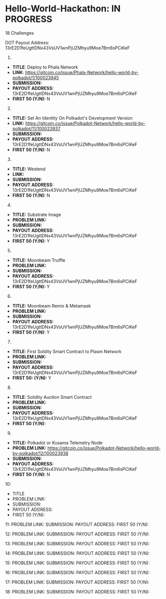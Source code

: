 # Hello-World-Hackathon: IN PROGRESS
18 Challenges

DOT Payout Address: 13rE2D1feUgttDNx43VsUV1wnPjUZMhyu9Moe7Bm6sPCiKeF

1. 
- **TITLE**: Deploy to Phala Network 
- **LINK**: https://gitcoin.co/issue/Phala-Network/hello-world-by-polkadot/1/100023945
- **SUBMISSION:** 
- **PAYOUT ADDRESS:** 13rE2D1feUgttDNx43VsUV1wnPjUZMhyu9Moe7Bm6sPCiKeF
- **FIRST 50 (Y/N):** N

2. 
- **TITLE:** Set An Identity On Polkadot's Development Version 
- **LINK:** https://gitcoin.co/issue/Polkadot-Network/hello-world-by-polkadot/11/100023937
- **SUBMISSION:**
- **PAYOUT ADDRESS:** 13rE2D1feUgttDNx43VsUV1wnPjUZMhyu9Moe7Bm6sPCiKeF
- **FIRST 50 (Y/N):** N

3.
- **TITLE:** Westend
- **LINK:** 
- **SUBMISSION:** 
- **PAYOUT ADDRESS:** 13rE2D1feUgttDNx43VsUV1wnPjUZMhyu9Moe7Bm6sPCiKeF
- **FIRST 50 (Y/N):** N

4.
- **TITLE:** Substrate Image
- **PROBLEM LINK:** 
- **SUBMISSION:**
- **PAYOUT ADDRESS:** 13rE2D1feUgttDNx43VsUV1wnPjUZMhyu9Moe7Bm6sPCiKeF
- **FIRST 50 (Y/N):** Y

5.
- **TITLE:** Moonbeam Truffle
- **PROBLEM LINK:**
- **SUBMISSION:**
- **PAYOUT ADDRESS:** 13rE2D1feUgttDNx43VsUV1wnPjUZMhyu9Moe7Bm6sPCiKeF
- **FIRST 50 (Y/N):** Y

6.
- **TITLE:** Moonbeam Remix & Metamask
- **PROBLEM LINK:** 
- **SUBMISSION:** 
- **PAYOUT ADDRESS:** 13rE2D1feUgttDNx43VsUV1wnPjUZMhyu9Moe7Bm6sPCiKeF
- **FIRST 50 (Y/N):** Y

7.
- **TITLE**: First Soldity Smart Contract to Plasm Network
- **PROBLEM LINK:** 
- **SUBMISSION:** 
- **PAYOUT ADDRESS:** 13rE2D1feUgttDNx43VsUV1wnPjUZMhyu9Moe7Bm6sPCiKeF
- **FIRST 50: (Y/N):** Y

8.
- **TITLE**: Solidity Auction Smart Contract
- **PROBLEM LINK:** 
- **SUBMISSION:** 
- **PAYOUT ADDRESS:** 13rE2D1feUgttDNx43VsUV1wnPjUZMhyu9Moe7Bm6sPCiKeF
- **FIRST 50 (Y/N):**

9. 
- **TITLE:** Polkadot or Kusama Telemetry Node
- **PROBLEM LINK:** https://gitcoin.co/issue/Polkadot-Network/hello-world-by-polkadot/12/100023938
- **SUBMISSION:**
- **PAYOUT ADDRESS:** 13rE2D1feUgttDNx43VsUV1wnPjUZMhyu9Moe7Bm6sPCiKeF
- **FIRST 50 (Y/N):** N

10:
- TITLE
- PROBLEM LINK:
- SUBMISSION: 
- PAYOUT ADDRESS:
- FIRST 50 (Y/N):

11:
PROBLEM LINK:
SUBMISSION: 
PAYOUT ADDRESS:
FIRST 50 (Y/N):

12:
PROBLEM LINK:
SUBMISSION: 
PAYOUT ADDRESS:
FIRST 50 (Y/N):

13:
PROBLEM LINK:
SUBMISSION: 
PAYOUT ADDRESS:
FIRST 50 (Y/N):

14:
PROBLEM LINK:
SUBMISSION: 
PAYOUT ADDRESS:
FIRST 50 (Y/N):

15:
PROBLEM LINK:
SUBMISSION: 
PAYOUT ADDRESS:
FIRST 50 (Y/N):

16:
PROBLEM LINK:
SUBMISSION: 
PAYOUT ADDRESS:
FIRST 50 (Y/N):

17:
PROBLEM LINK:
SUBMISSION: 
PAYOUT ADDRESS:
FIRST 50 (Y/N):

18:
PROBLEM LINK:
SUBMISSION: 
PAYOUT ADDRESS:
FIRST 50 (Y/N):
